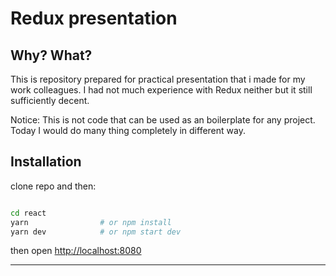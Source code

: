 
Redux presentation
====

Why? What?
-

This is repository prepared for practical presentation that i made for my work colleagues.
I had not much experience with Redux neither but it still sufficiently decent.

Notice: This is not code that can be used as an boilerplate for any project. Today I would do many thing completely in different way.

Installation
-


clone repo and then:


```bash

cd react
yarn                # or npm install
yarn dev            # or npm start dev


```

then open [http://localhost:8080](http://localhost:8080)



-----

[](https://bitbucket.org/phaseii/redux)

